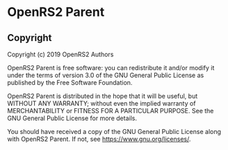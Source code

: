 # OpenRS2 Parent

## Copyright

Copyright (c) 2019 OpenRS2 Authors

OpenRS2 Parent is free software: you can redistribute it and/or modify it under
the terms of version 3.0 of the GNU General Public License as published by the
Free Software Foundation.

OpenRS2 Parent is distributed in the hope that it will be useful, but WITHOUT
ANY WARRANTY; without even the implied warranty of MERCHANTABILITY or FITNESS
FOR A PARTICULAR PURPOSE. See the GNU General Public License for more details.

You should have received a copy of the GNU General Public License along with
OpenRS2 Parent. If not, see <https://www.gnu.org/licenses/>.
